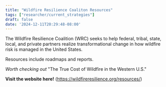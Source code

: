 ```yaml
---
title: "Wildfire Resilience Coaliton Resources"
tags: ["researcher/current_strategies"]
draft: false
date: '2024-12-11T20:29:48-08:00'
---
```


The Wildfire Resilience Coalition (WRC) seeks to help federal, tribal, state, local, and private partners realize transformational change in how wildfire risk is managed in the United States.

Resources include roadmaps and reports. 

*Worth checking out* "The True Cost of Wildfire in the Western U.S."

**Visit the website here!** (https://wildfireresilience.org/resources/)

